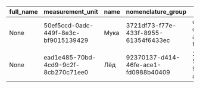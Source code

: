 |full_name|measurement_unit|name|nomenclature_group|uid|
|---------|----------------|----|------------------|---|
|None|50ef5ccd-0adc-449f-8e3c-bf9015139429|Мука|3721df73-f77e-433f-8955-61354f6433ec|c4a214f3-c4f2-448c-ac4d-fb676a0b7a27|
|None|ead1e485-70bd-4cd9-9c2f-8cb270c71ee0|Лёд|92370137-d414-46fe-ace1-fd0988b40409|22df0965-51f6-4303-976e-a053997fdc62|
